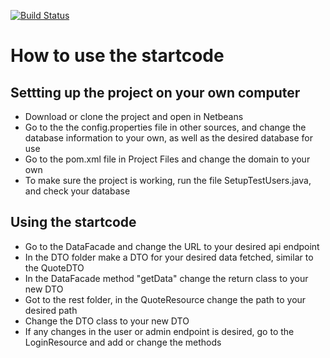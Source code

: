 [![Build Status](https://travis-ci.org/amalielandt/Eksamen_Movies.svg?branch=master)](https://travis-ci.org/amalielandt/Eksamen_Movies)

# How to use the startcode

## Settting up the project on your own computer

* Download or clone the project and open in Netbeans
* Go to the the config.properties file in other sources, and change the database information to your own, as well as the desired database for use
* Go to the pom.xml file in Project Files and change the domain to your own
* To make sure the project is working, run the file SetupTestUsers.java, and check your database

## Using the startcode
* Go to the DataFacade and change the URL to your desired api endpoint
* In the DTO folder make a DTO for your desired data fetched, similar to the QuoteDTO
* In the DataFacade method "getData" change the return class to your new DTO
* Got to the rest folder, in the QuoteResource change the path to your desired path
* Change the DTO class to your new DTO
* If any changes in the user or admin endpoint is desired, go to the LoginResource and add or change the methods 
